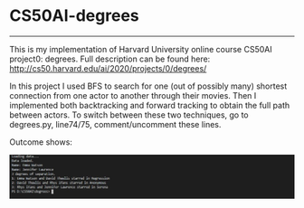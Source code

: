 # CS50AI-degrees
---
This is my implementation of Harvard University online course CS50AI project0: degrees. Full description can be found here: <http://cs50.harvard.edu/ai/2020/projects/0/degrees/>  

In this project I used BFS to search for one (out of possibly many) shortest connection from one actor to another through their movies. Then I implemented both backtracking and forward tracking to obtain the full path between actors. To switch between these two techniques, go to degrees.py, line74/75, comment/uncomment these lines. 

Outcome shows:

![](https://github.com/eason2181/CS50AI/blob/master/degrees/snapshot1.JPG)
